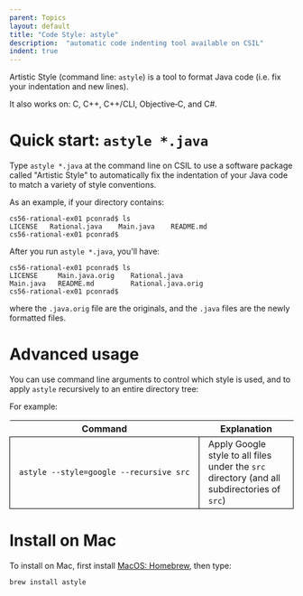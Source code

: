 ```yaml
---
parent: Topics
layout: default
title: "Code Style: astyle"
description:  "automatic code indenting tool available on CSIL"
indent: true
---
```


Artistic Style (command line: `astyle`) is a tool to format Java code (i.e. fix your indentation and new lines).

It also works on: C, C++, C++/CLI, Objective‑C, and C#.

# Quick start: `astyle *.java`

Type `astyle *.java` at the command line on CSIL to use a software package called "Artistic Style" to automatically fix the
indentation of your Java code to match a variety of style conventions.

As an example, if your directory contains:

```
cs56-rational-ex01 pconrad$ ls
LICENSE   Rational.java    Main.java    README.md
cs56-rational-ex01 pconrad$ 
```

After you run `astyle *.java`, you'll have:

```
cs56-rational-ex01 pconrad$ ls
LICENSE     Main.java.orig    Rational.java
Main.java   README.md         Rational.java.orig
cs56-rational-ex01 pconrad$ 
```
where the `.java.orig` file are the originals, and the `.java` files are the newly formatted files.

# Advanced usage

You can use command line arguments to control which style is used, and to apply `astyle` recursively to an entire directory tree:

For example:

<style>
  table * code { white-space: pre }  
  table * td { padding-left: 1em; padding-right: 1em; }
  table * td { border: 1px solid black; }
  table { border-collapse: collapse; }
</style>

| Command | Explanation |
|-|-|
| `astyle --style=google --recursive src` | Apply Google style to all files under the `src` directory (and all subdirectories of `src`) |





# Install on Mac

To install on Mac, first install [MacOS: Homebrew](/topics/macos_homebrew/), then type:

```
brew install astyle
```

